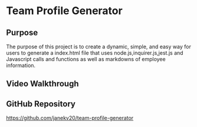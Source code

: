 # Team Profile Generator

## Purpose
The purpose of this project is to create a dynamic, simple, and easy way for users to generate a index.html file that uses node.js,inquirer.js,jest.js and Javascript calls and functions as well as markdowns of employee information.

## Video Walkthrough


## GitHub Repository
https://github.com/janekv20/team-profile-generator
